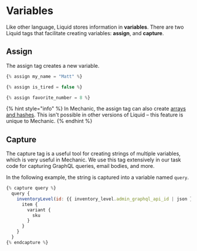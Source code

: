 # Variables

Like other language, Liquid stores information in **variables**. There are two Liquid tags that facilitate creating variables: **assign**, and **capture**.

## Assign

The assign tag creates a new variable.

```javascript
{% assign my_name = "Matt" %}

{% assign is_tired = false %}

{% assign favorite_number = 8 %}
```

{% hint style="info" %}
In Mechanic, the assign tag can also create [arrays and hashes](). This isn't possible in other versions of Liquid – this feature is unique to Mechanic.
{% endhint %}

## Capture

The capture tag is a useful tool for creating strings of multiple variables, which is very useful in Mechanic. We use this tag extensively in our task code for capturing GraphQL queries, email bodies, and more.

In the following example, the string is captured into a variable named `query`.

```javascript
{% capture query %}
  query {
    inventoryLevel(id: {{ inventory_level.admin_graphql_api_id | json }}) {
      item {
        variant {
          sku
        }
      }
    }
  }
{% endcapture %}
```

